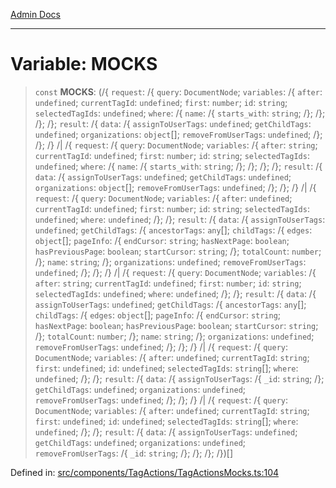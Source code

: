 [Admin Docs](/)

***

# Variable: MOCKS

> `const` **MOCKS**: (/{ `request`: /{ `query`: `DocumentNode`; `variables`: /{ `after`: `undefined`; `currentTagId`: `undefined`; `first`: `number`; `id`: `string`; `selectedTagIds`: `undefined`; `where`: /{ `name`: /{ `starts_with`: `string`; /}; /}; /}; /}; `result`: /{ `data`: /{ `assignToUserTags`: `undefined`; `getChildTags`: `undefined`; `organizations`: `object`[]; `removeFromUserTags`: `undefined`; /}; /}; /} /| /{ `request`: /{ `query`: `DocumentNode`; `variables`: /{ `after`: `string`; `currentTagId`: `undefined`; `first`: `number`; `id`: `string`; `selectedTagIds`: `undefined`; `where`: /{ `name`: /{ `starts_with`: `string`; /}; /}; /}; /}; `result`: /{ `data`: /{ `assignToUserTags`: `undefined`; `getChildTags`: `undefined`; `organizations`: `object`[]; `removeFromUserTags`: `undefined`; /}; /}; /} /| /{ `request`: /{ `query`: `DocumentNode`; `variables`: /{ `after`: `undefined`; `currentTagId`: `undefined`; `first`: `number`; `id`: `string`; `selectedTagIds`: `undefined`; `where`: `undefined`; /}; /}; `result`: /{ `data`: /{ `assignToUserTags`: `undefined`; `getChildTags`: /{ `ancestorTags`: `any`[]; `childTags`: /{ `edges`: `object`[]; `pageInfo`: /{ `endCursor`: `string`; `hasNextPage`: `boolean`; `hasPreviousPage`: `boolean`; `startCursor`: `string`; /}; `totalCount`: `number`; /}; `name`: `string`; /}; `organizations`: `undefined`; `removeFromUserTags`: `undefined`; /}; /}; /} /| /{ `request`: /{ `query`: `DocumentNode`; `variables`: /{ `after`: `string`; `currentTagId`: `undefined`; `first`: `number`; `id`: `string`; `selectedTagIds`: `undefined`; `where`: `undefined`; /}; /}; `result`: /{ `data`: /{ `assignToUserTags`: `undefined`; `getChildTags`: /{ `ancestorTags`: `any`[]; `childTags`: /{ `edges`: `object`[]; `pageInfo`: /{ `endCursor`: `string`; `hasNextPage`: `boolean`; `hasPreviousPage`: `boolean`; `startCursor`: `string`; /}; `totalCount`: `number`; /}; `name`: `string`; /}; `organizations`: `undefined`; `removeFromUserTags`: `undefined`; /}; /}; /} /| /{ `request`: /{ `query`: `DocumentNode`; `variables`: /{ `after`: `undefined`; `currentTagId`: `string`; `first`: `undefined`; `id`: `undefined`; `selectedTagIds`: `string`[]; `where`: `undefined`; /}; /}; `result`: /{ `data`: /{ `assignToUserTags`: /{ `_id`: `string`; /}; `getChildTags`: `undefined`; `organizations`: `undefined`; `removeFromUserTags`: `undefined`; /}; /}; /} /| /{ `request`: /{ `query`: `DocumentNode`; `variables`: /{ `after`: `undefined`; `currentTagId`: `string`; `first`: `undefined`; `id`: `undefined`; `selectedTagIds`: `string`[]; `where`: `undefined`; /}; /}; `result`: /{ `data`: /{ `assignToUserTags`: `undefined`; `getChildTags`: `undefined`; `organizations`: `undefined`; `removeFromUserTags`: /{ `_id`: `string`; /}; /}; /}; /})[]

Defined in: [src/components/TagActions/TagActionsMocks.ts:104](https://github.com/PalisadoesFoundation/talawa-admin/blob/main/src/components/TagActions/TagActionsMocks.ts#L104)

